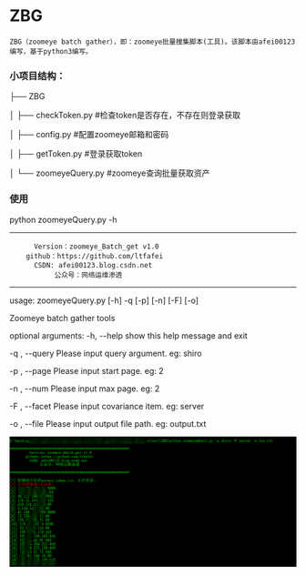 # ZBG
    ZBG（zoomeye batch gather），即：zoomeye批量搜集脚本(工具)。该脚本由afei00123编写，基于python3编写。
    
### 小项目结构：
├── ZBG

│   ├── checkToken.py	   #检查token是否存在，不存在则登录获取

│   ├── config.py	       #配置zoomeye邮箱和密码

│   ├── getToken.py	       #登录获取token

│   └── zoomeyeQuery.py	   #zoomeye查询批量获取资产

### 使用
python zoomeyeQuery.py -h

************************************************************
          Version：zoomeye_Batch_get v1.0
        github：https://github.com/ltfafei
          CSDN: afei00123.blog.csdn.net
               公众号：网络运维渗透

************************************************************

usage: zoomeyeQuery.py [-h] -q  [-p] [-n] [-F] [-o]

Zoomeye batch gather tools

optional arguments:
  -h, --help     show this help message and exit
  
  -q , --query   Please input query argument. eg: shiro
  
  -p , --page    Please input start page. eg: 2
  
  -n , --num     Please input max page. eg: 2
  
  -F , --facet   Please input covariance item. eg: server
  
  -o , --file    Please input output file path. eg: output.txt
  
![image](https://github.com/ltfafei/ZBG/blob/master/used.png)
